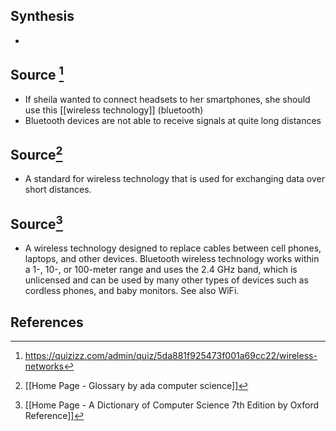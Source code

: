 ## Synthesis
- 
## Source [^1]
- If sheila wanted to connect headsets to her smartphones, she should use this [[wireless technology]] (bluetooth)
- Bluetooth devices are not able to receive signals at quite long distances

## Source[^2]
- A standard for wireless technology that is used for exchanging data over short distances.

## Source[^3]
- A wireless technology designed to replace cables between cell phones, laptops, and other devices. Bluetooth wireless technology works within a 1-, 10-, or 100-meter range and uses the 2.4 GHz band, which is unlicensed and can be used by many other types of devices such as cordless phones, and baby monitors. See also WiFi.
## References

[^1]: https://quizizz.com/admin/quiz/5da881f925473f001a69cc22/wireless-networks
[^2]: [[Home Page - Glossary by ada computer science]]
[^3]: [[Home Page - A Dictionary of Computer Science 7th Edition by Oxford Reference]]